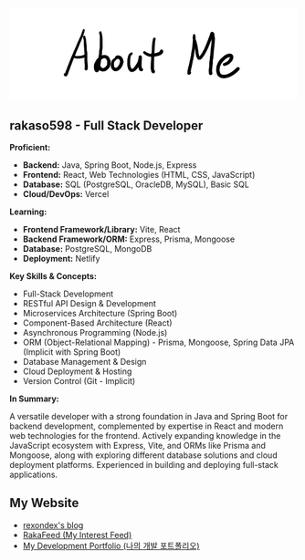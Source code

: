 ![AboutMe](images/AboutMe.png)  

## rakaso598 - Full Stack Developer

**Proficient:**

* **Backend:** Java, Spring Boot, Node.js, Express
* **Frontend:** React, Web Technologies (HTML, CSS, JavaScript)
* **Database:** SQL (PostgreSQL, OracleDB, MySQL), Basic SQL
* **Cloud/DevOps:** Vercel

**Learning:**

* **Frontend Framework/Library:** Vite, React
* **Backend Framework/ORM:** Express, Prisma, Mongoose
* **Database:** PostgreSQL, MongoDB
* **Deployment:** Netlify

**Key Skills & Concepts:**

* Full-Stack Development
* RESTful API Design & Development
* Microservices Architecture (Spring Boot)
* Component-Based Architecture (React)
* Asynchronous Programming (Node.js)
* ORM (Object-Relational Mapping) - Prisma, Mongoose, Spring Data JPA (Implicit with Spring Boot)
* Database Management & Design
* Cloud Deployment & Hosting
* Version Control (Git - Implicit)

**In Summary:**

A versatile developer with a strong foundation in Java and Spring Boot for backend development, complemented by expertise in React and modern web technologies for the frontend. Actively expanding knowledge in the JavaScript ecosystem with Express, Vite, and ORMs like Prisma and Mongoose, along with exploring different database solutions and cloud deployment platforms. Experienced in building and deploying full-stack applications.

## My Website

* [rexondex's blog](https://rexondex.tistory.com/)
* [RakaFeed (My Interest Feed)](https://rakaso598.github.io/)
* [My Development Portfolio (나의 개발 포트폴리오)](https://rakaso598.github.io/portfolio/)
